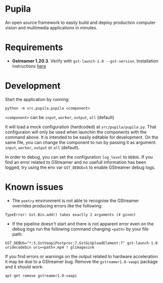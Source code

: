 # Pupila

An open source framework to easily build and deploy production computer vision and multimedia applications in minutes.

# Requirements

* **Gstreamer 1.20.3**. Verify with `gst-launch-1.0 --gst-version`. Installation instructions [here](https://gstreamer.freedesktop.org/documentation/installing/index.html?gi-language=python)

# Development

Start the application by running:

```console
python -m src.pupila.pupila <component>
```

`<component>` can be `input`, `worker`, `output`, `all` (default)

It will load a mock configuration (hardcoded) at `src/pupila/pupila.py`.
That configuraion will only be used when launchin the components with the command above. It is intended to be easily editable for development.
On the same file, you can change the component to run by passing it as argument: `input`, `worker`, `output` or `all` (default).

In order to debug, you can set the configuration `log_level` to `DEBUG`.
If you find an error related to GStreamer and no usefull information has been logged, try using the env var `GST_DEBUG=5` to enable GStreamer debug logs.

# Known issues

* The `poetry` environment is not able to recognise the GStreamer overrides producing errors like the following:
```
TypeError: Gst.Bin.add() takes exactly 2 arguments (4 given)
```

* If the pipeline doesn't start and there is not apparent error even on the debug logs run the following command changing `<path>` by your file path:

```console
GST_DEBUG="*:3,GstVaapiPostproc:7,GstGLUploadElement:7" gst-launch-1.0 uridecodebin uri=<path>.mp4 ! glimagesink
```

If you find errors or warnings on the output related to hardware acceleration it may be due to a GStreamer bug. Remove the `gstreamer1.0-vaapi` package and it should work:

```console
apt-get remove gstreamer1.0-vaapi
```